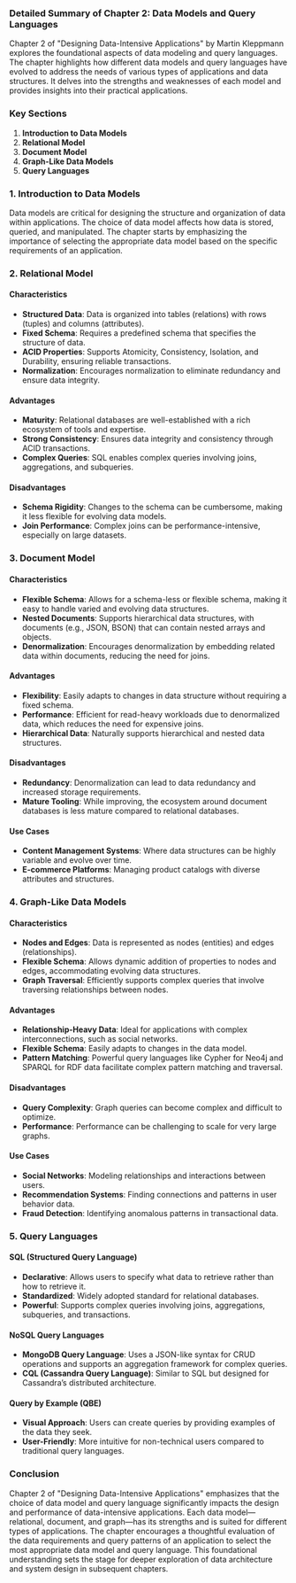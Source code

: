 ### Detailed Summary of Chapter 2: Data Models and Query Languages

Chapter 2 of "Designing Data-Intensive Applications" by Martin Kleppmann explores the foundational aspects of data modeling and query languages. The chapter highlights how different data models and query languages have evolved to address the needs of various types of applications and data structures. It delves into the strengths and weaknesses of each model and provides insights into their practical applications.

### Key Sections

1. **Introduction to Data Models**
2. **Relational Model**
3. **Document Model**
4. **Graph-Like Data Models**
5. **Query Languages**

### 1. Introduction to Data Models

Data models are critical for designing the structure and organization of data within applications. The choice of data model affects how data is stored, queried, and manipulated. The chapter starts by emphasizing the importance of selecting the appropriate data model based on the specific requirements of an application.

### 2. Relational Model

#### Characteristics
- **Structured Data**: Data is organized into tables (relations) with rows (tuples) and columns (attributes).
- **Fixed Schema**: Requires a predefined schema that specifies the structure of data.
- **ACID Properties**: Supports Atomicity, Consistency, Isolation, and Durability, ensuring reliable transactions.
- **Normalization**: Encourages normalization to eliminate redundancy and ensure data integrity.

#### Advantages
- **Maturity**: Relational databases are well-established with a rich ecosystem of tools and expertise.
- **Strong Consistency**: Ensures data integrity and consistency through ACID transactions.
- **Complex Queries**: SQL enables complex queries involving joins, aggregations, and subqueries.

#### Disadvantages
- **Schema Rigidity**: Changes to the schema can be cumbersome, making it less flexible for evolving data models.
- **Join Performance**: Complex joins can be performance-intensive, especially on large datasets.

### 3. Document Model

#### Characteristics
- **Flexible Schema**: Allows for a schema-less or flexible schema, making it easy to handle varied and evolving data structures.
- **Nested Documents**: Supports hierarchical data structures, with documents (e.g., JSON, BSON) that can contain nested arrays and objects.
- **Denormalization**: Encourages denormalization by embedding related data within documents, reducing the need for joins.

#### Advantages
- **Flexibility**: Easily adapts to changes in data structure without requiring a fixed schema.
- **Performance**: Efficient for read-heavy workloads due to denormalized data, which reduces the need for expensive joins.
- **Hierarchical Data**: Naturally supports hierarchical and nested data structures.

#### Disadvantages
- **Redundancy**: Denormalization can lead to data redundancy and increased storage requirements.
- **Mature Tooling**: While improving, the ecosystem around document databases is less mature compared to relational databases.

#### Use Cases
- **Content Management Systems**: Where data structures can be highly variable and evolve over time.
- **E-commerce Platforms**: Managing product catalogs with diverse attributes and structures.

### 4. Graph-Like Data Models

#### Characteristics
- **Nodes and Edges**: Data is represented as nodes (entities) and edges (relationships).
- **Flexible Schema**: Allows dynamic addition of properties to nodes and edges, accommodating evolving data structures.
- **Graph Traversal**: Efficiently supports complex queries that involve traversing relationships between nodes.

#### Advantages
- **Relationship-Heavy Data**: Ideal for applications with complex interconnections, such as social networks.
- **Flexible Schema**: Easily adapts to changes in the data model.
- **Pattern Matching**: Powerful query languages like Cypher for Neo4j and SPARQL for RDF data facilitate complex pattern matching and traversal.

#### Disadvantages
- **Query Complexity**: Graph queries can become complex and difficult to optimize.
- **Performance**: Performance can be challenging to scale for very large graphs.

#### Use Cases
- **Social Networks**: Modeling relationships and interactions between users.
- **Recommendation Systems**: Finding connections and patterns in user behavior data.
- **Fraud Detection**: Identifying anomalous patterns in transactional data.

### 5. Query Languages

#### SQL (Structured Query Language)
- **Declarative**: Allows users to specify what data to retrieve rather than how to retrieve it.
- **Standardized**: Widely adopted standard for relational databases.
- **Powerful**: Supports complex queries involving joins, aggregations, subqueries, and transactions.

#### NoSQL Query Languages
- **MongoDB Query Language**: Uses a JSON-like syntax for CRUD operations and supports an aggregation framework for complex queries.
- **CQL (Cassandra Query Language)**: Similar to SQL but designed for Cassandra’s distributed architecture.

#### Query by Example (QBE)
- **Visual Approach**: Users can create queries by providing examples of the data they seek.
- **User-Friendly**: More intuitive for non-technical users compared to traditional query languages.

### Conclusion

Chapter 2 of "Designing Data-Intensive Applications" emphasizes that the choice of data model and query language significantly impacts the design and performance of data-intensive applications. Each data model—relational, document, and graph—has its strengths and is suited for different types of applications. The chapter encourages a thoughtful evaluation of the data requirements and query patterns of an application to select the most appropriate data model and query language. This foundational understanding sets the stage for deeper exploration of data architecture and system design in subsequent chapters.